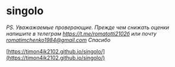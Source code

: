 # singolo

_PS. Уважажаемые проверающие. Прежде чем снижать оценки напишите в телеграм https://t.me/romatotti2102б
или почту romatimchenko1984@gmail.com
Спасибо_

[https://timon4ik2102.github.io/singolo/](https://timon4ik2102.github.io/singolo/) 